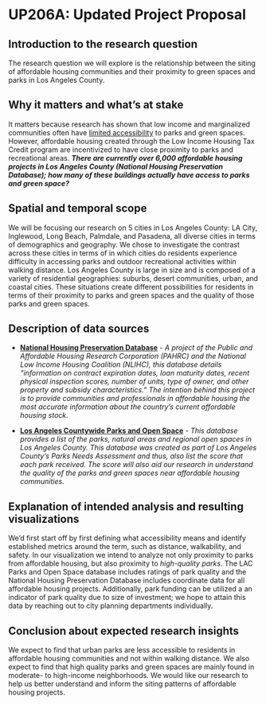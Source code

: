 
# UP206A: Updated Project Proposal

## Introduction to the research question
The research question we will explore is the relationship between the siting of affordable housing communities and their proximity to green spaces and parks in Los Angeles County.

## Why it matters and what’s at stake
It matters because research has shown that low income and marginalized communities often have [limited accessibility](https://usc.data.socrata.com/stories/s/Access-to-Parks-and-Green-Space/uap8-77nz/) to parks and green spaces. However, affordable housing created through the Low Income Housing Tax Credit program are incentivized to have close proximity to parks and recreational areas. _**There are currently over 6,000 affordable housing projects in Los Angeles County (National Housing Preservation Database); how many of these buildings actually have access to parks and green space?**_

## Spatial and temporal scope
We will be focusing our research on 5 cities in Los Angeles County: LA City, Inglewood, Long Beach, Palmdale, and Pasadena, all diverse cities in terms of demographics and geography. We chose to investigate the contrast across these cities in terms of in which cities do residents experience difficulty in accessing parks and outdoor recreational activities within walking distance. 
Los Angeles County is large in size and is composed of a variety of residential geographies: suburbs, desert communities, urban, and coastal cities. These situations create different possibilities for residents in terms of their proximity to parks and green spaces and the quality of those parks and green spaces.

## Description of data sources
- [**National Housing Preservation Database**](https://nhpd.preservationdatabase.org/Data) - *A project of the Public and Affordable Housing Research Corporation (PAHRC) and the National Low Income Housing Coalition (NLIHC), this database details “information on contract expiration dates, loan maturity dates, recent physical inspection scores, number of units, type of owner, and other property and subsidy characteristics.” The intention behind this project is to provide communities and professionals in affordable housing the most accurate information about the country’s current affordable housing stock.*

- [**Los Angeles Countywide Parks and Open Space**](https://egis-lacounty.hub.arcgis.com/datasets/countywide-parks-and-open-space-public-hosted/explore?location=33.896012%2C-118.188317%2C11.21&showTable=true) - *This database provides a list of the parks, natural areas and regional open spaces in Los Angeles County. This database was created as part of Los Angeles County’s Parks Needs Assessment and thus, also list the score that each park received. The score will also aid our research in understand the quality of the parks and green spaces near affordable housing communities.*

## Explanation of intended analysis and resulting visualizations
We’d first start off by first defining what accessibility means and identify established metrics around the term, such as distance, walkability, and safety. In our visualization we intend to analyze not only proximity to parks from affordable housing, but also proximity to *high-quality parks.* The LAC Parks and Open Space database includes ratings of park quality and the National Housing Preservation Database includes coordinate data for all affordable housing projects. Additionally, park funding can be utilized a an indicator of park quality due to size of investment; we hope to attain this data by reaching out to city planning departments individually.

## Conclusion about expected research insights
We expect to find that urban parks are less accessible to residents in affordable housing communities and not within walking distance. We also expect to find that high quality parks and green spaces are mainly found in moderate- to high-income neighborhoods. We would like our research to help us better understand and inform the siting patterns of affordable housing projects.  

